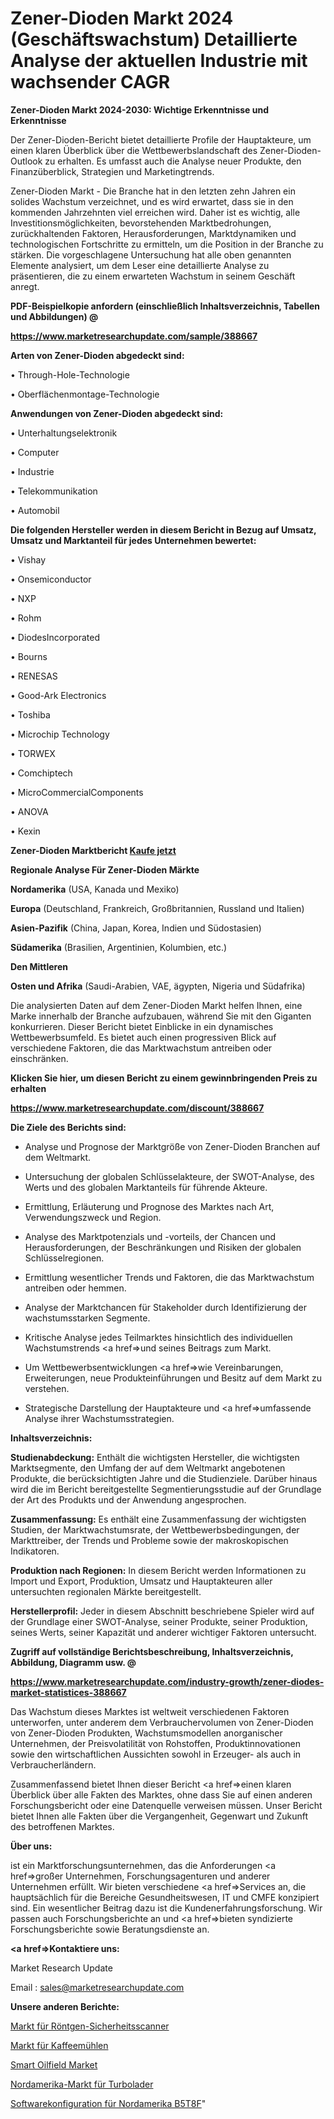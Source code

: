 # Zener-Dioden Markt 2024 (Geschäftswachstum) Detaillierte Analyse der aktuellen Industrie mit wachsender CAGR

<strong>Zener-Dioden Markt 2024-2030: Wichtige Erkenntnisse und Erkenntnisse</strong>

Der Zener-Dioden-Bericht bietet detaillierte Profile der Hauptakteure, um einen klaren Überblick über die Wettbewerbslandschaft des Zener-Dioden-Outlook zu erhalten. Es umfasst auch die Analyse neuer Produkte, den Finanzüberblick, Strategien und Marketingtrends.

Zener-Dioden Markt - Die Branche hat in den letzten zehn Jahren ein solides Wachstum verzeichnet, und es wird erwartet, dass sie in den kommenden Jahrzehnten viel erreichen wird. Daher ist es wichtig, alle Investitionsmöglichkeiten, bevorstehenden Marktbedrohungen, zurückhaltenden Faktoren, Herausforderungen, Marktdynamiken und technologischen Fortschritte zu ermitteln, um die Position in der Branche zu stärken. Die vorgeschlagene Untersuchung hat alle oben genannten Elemente analysiert, um dem Leser eine detaillierte Analyse zu präsentieren, die zu einem erwarteten Wachstum in seinem Geschäft anregt.



<strong><b>PDF-Beispielkopie anfordern (einschließlich Inhaltsverzeichnis, Tabellen und Abbildungen) @ </b></strong>

<strong><a href=https://www.marketresearchupdate.com/sample/388667>

<strong>https://www.marketresearchupdate.com/sample/388667</u></a></strong></strong>



<strong>Arten von Zener-Dioden abgedeckt sind:</strong>

• Through-Hole-Technologie

• Oberflächenmontage-Technologie



<strong>Anwendungen von Zener-Dioden abgedeckt sind:</strong>

• Unterhaltungselektronik

• Computer

• Industrie

• Telekommunikation

• Automobil



<strong>Die folgenden Hersteller werden in diesem Bericht in Bezug auf Umsatz, Umsatz und Marktanteil für jedes Unternehmen bewertet:</strong>

• Vishay

• Onsemiconductor

• NXP

• Rohm

• DiodesIncorporated

• Bourns

• RENESAS

• Good-Ark Electronics

• Toshiba

• Microchip Technology

• TORWEX

• Comchiptech

• MicroCommercialComponents

• ANOVA

• Kexin



<strong>Zener-Dioden Marktbericht <a href=https://www.marketresearchupdate.com/buynow/388667>Kaufe jetzt</a></strong>



<strong>Regionale Analyse Für Zener-Dioden Märkte</strong>



<strong>Nordamerika</strong> (USA, Kanada und Mexiko)



<strong>Europa</strong> (Deutschland, Frankreich, Großbritannien, Russland und Italien)



<strong>Asien-Pazifik</strong> (China, Japan, Korea, Indien und Südostasien)



<strong>Südamerika</strong> (Brasilien, Argentinien, Kolumbien, etc.)



<strong>Den Mittleren</strong> 

<strong>Osten und Afrika</strong> (Saudi-Arabien, VAE, ägypten, Nigeria und Südafrika)

Die analysierten Daten auf dem Zener-Dioden Markt helfen Ihnen, eine Marke innerhalb der Branche aufzubauen, während Sie mit den Giganten konkurrieren. Dieser Bericht bietet Einblicke in ein dynamisches Wettbewerbsumfeld. Es bietet auch einen progressiven Blick auf verschiedene Faktoren, die das Marktwachstum antreiben oder einschränken.



<strong>Klicken Sie hier, um diesen Bericht zu einem gewinnbringenden Preis zu erhalten
</strong>

<strong><a href=https://www.marketresearchupdate.com/discount/388667>https://www.marketresearchupdate.com/discount/388667</b></u></strong></a>



<strong>Die Ziele des Berichts sind:</strong>

- Analyse und Prognose der Marktgröße von Zener-Dioden Branchen auf dem Weltmarkt.

- Untersuchung der globalen Schlüsselakteure, der SWOT-Analyse, des Werts und des globalen Marktanteils für führende Akteure.

- Ermittlung, Erläuterung und Prognose des Marktes nach Art, Verwendungszweck und Region.

- Analyse des Marktpotenzials und -vorteils, der Chancen und Herausforderungen, der Beschränkungen und Risiken der globalen Schlüsselregionen.

- Ermittlung wesentlicher Trends und Faktoren, die das Marktwachstum antreiben oder hemmen.

- Analyse der Marktchancen für Stakeholder durch Identifizierung der wachstumsstarken Segmente.

- Kritische Analyse jedes Teilmarktes hinsichtlich des individuellen Wachstumstrends <a href=>und</a> seines Beitrags zum Markt.

- Um Wettbewerbsentwicklungen <a href=>wie</a> Vereinbarungen, Erweiterungen, neue Produkteinführungen und Besitz auf dem Markt zu verstehen.

- Strategische Darstellung der Hauptakteure und <a href=>umfas</a>sende Analyse ihrer Wachstumsstrategien.



<strong>Inhaltsverzeichnis:</strong>



<strong>Studienabdeckung:</strong> Enthält die wichtigsten Hersteller, die wichtigsten Marktsegmente, den Umfang der auf dem Weltmarkt angebotenen Produkte, die berücksichtigten Jahre und die Studienziele. Darüber hinaus wird die im Bericht bereitgestellte Segmentierungsstudie auf der Grundlage der Art des Produkts und der Anwendung angesprochen.



<strong>Zusammenfassung:</strong> Es enthält eine Zusammenfassung der wichtigsten Studien, der Marktwachstumsrate, der Wettbewerbsbedingungen, der Markttreiber, der Trends und Probleme sowie der makroskopischen Indikatoren.



<strong>Produktion nach Regionen:</strong> In diesem Bericht werden Informationen zu Import und Export, Produktion, Umsatz und Hauptakteuren aller untersuchten regionalen Märkte bereitgestellt.



<strong>Herstellerprofil:</strong> Jeder in diesem Abschnitt beschriebene Spieler wird auf der Grundlage einer SWOT-Analyse, seiner Produkte, seiner Produktion, seines Werts, seiner Kapazität und anderer wichtiger Faktoren untersucht.



<strong><b>Zugriff auf vollständige Berichtsbeschreibung, Inhaltsverzeichnis, Abbildung, Diagramm usw. @ </b></strong>

<strong><a href=https://www.marketresearchupdate.com/industry-growth/zener-diodes-market-statistices-388667>https://www.marketresearchupdate.com/industry-growth/zener-diodes-market-statistices-388667</a></strong>

Das Wachstum dieses Marktes ist weltweit verschiedenen Faktoren unterworfen, unter anderem dem Verbrauchervolumen von Zener-Dioden von Zener-Dioden Produkten, Wachstumsmodellen anorganischer Unternehmen, der Preisvolatilität von Rohstoffen, Produktinnovationen sowie den wirtschaftlichen Aussichten sowohl in Erzeuger- als auch in Verbraucherländern.

Zusammenfassend bietet Ihnen dieser Bericht <a href=>einen</a> klaren Überblick über alle Fakten des Marktes, ohne dass Sie auf einen anderen Forschungsbericht oder eine Datenquelle verweisen müssen. Unser Bericht bietet Ihnen alle Fakten über die Vergangenheit, Gegenwart und Zukunft des betroffenen Marktes.



<strong>Über uns:</strong>

 ist ein Marktforschungsunternehmen, das die Anforderungen <a href=>großer</a> Unternehmen, Forschungsagenturen und anderer Unternehmen erfüllt. Wir bieten verschiedene <a href=>Services</a> an, die hauptsächlich für die Bereiche Gesundheitswesen, IT und CMFE konzipiert sind. Ein wesentlicher Beitrag dazu ist die Kundenerfahrungsforschung. Wir passen auch Forschungsberichte an und <a href=>bieten</a> syndizierte Forschungsberichte sowie Beratungsdienste an.



<strong><a href=>Kontaktiere uns:</a></strong>

Market Research Update

Email : sales@marketresearchupdate.com



<strong>Unsere anderen Berichte:</strong>

<a href=https://www.linkedin.com/pulse/x-ray-security-scanner-market-size-growth-set>Markt für Röntgen-Sicherheitsscanner</a>

<a href=https://www.linkedin.com/pulse/coffee-grinders-market-report-2023-top-company>Markt für Kaffeemühlen</a>

<a href=https://www.linkedin.com/pulse/smart-oilfield-market-size-share-growth>Smart Oilfield Market</a>

<a href=https://www.linkedin.com/pulse/north-america-turbocharger-market-analysis-outlooks>Nordamerika-Markt für Turbolader</a>

<a href=https://www.linkedin.com/pulse/north-america-software-configuration-b5t8f/>Softwarekonfiguration für Nordamerika B5T8F</a>"
    
